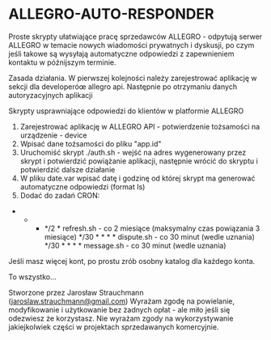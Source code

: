 # ALLEGRO-AUTO-RESPONDER

Proste skrypty ułatwiające pracę sprzedawców ALLEGRO - odpytują serwer ALLEGRO w temacie nowych wiadomości prywatnych i dyskusji, po czym jeśli takowe są wysyłają automatyczne odpowiedzi z zapewnieniem kontaktu w późnijszym terminie.

Zasada działania. W pierwszej kolejności należy zarejestrować aplikację w sekcji dla developeróœ allegro api. Następnie po otrzymaniu danych autoryzacyjnych aplikacji

Skrypty usprawniające odpowiedzi do klientów w platformie ALLEGRO

1. Zarejestrować aplikację w ALLEGRO API - potwierdzenie tożsamości na urządzenie - device
2. Wpisać dane tożsamości do pliku "app.id"
3. Uruchomiść skrypt ./auth.sh - wejść na adres wygenerowany przez skrypt i potwierdzić powiążanie aplikacji, następnie wrócić do skryptu i potwierdzić dalsze działanie
4. W pliku date.var wpisać datę i godzinę od której skrypt ma generować automatyczne odpowiedzi (format Is)
5. Dodać do zadań CRON:
* * * */2 * refresh.sh - co 2 miesiące (maksymalny czas powiązania 3 miesiące)
*/30 * * * * dispute.sh - co 30 minut (wedle uznania)
*/30 * * * * message.sh - co 30 minut (wedle uznania)

Jeśli masz więcej kont, po prostu zrób osobny katalog dla każdego konta.

To wszystko...

Stworzone przez Jarosław Strauchmann (jaroslaw.strauchmann@gmail.com)
Wyrażam zgodę na powielanie, modyfikowanie i użytkowanie bez żadnych opłat - ale miło jeśli się odezwiesz że korzystasz.
Nie wyrażam zgody na wykorzystywanie jakiejkolwiek części w projektach sprzedawanych komercyjnie.
